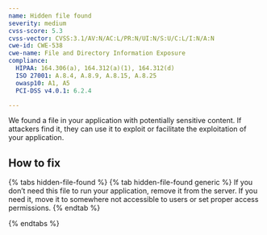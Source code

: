```yaml
---
name: Hidden file found
severity: medium
cvss-score: 5.3
cvss-vector: CVSS:3.1/AV:N/AC:L/PR:N/UI:N/S:U/C:L/I:N/A:N
cwe-id: CWE-538
cwe-name: File and Directory Information Exposure
compliance:
  HIPAA: 164.306(a), 164.312(a)(1), 164.312(d)
  ISO 27001: A.8.4, A.8.9, A.8.15, A.8.25
  owasp10: A1, A5
  PCI-DSS v4.0.1: 6.2.4

---            
```


We found a file in your application with potentially sensitive content. If attackers find it, they can use it to exploit or facilitate the exploitation of your application.

## How to fix

{% tabs hidden-file-found %}
{% tab hidden-file-found generic %}
If you don’t need this file to run your application, remove it from the server. If you need it, move it to somewhere not accessible to users or set proper access permissions.
{% endtab %}

{% endtabs %}
